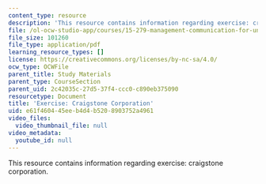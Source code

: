 ```yaml
---
content_type: resource
description: 'This resource contains information regarding exercise: craigstone corporation.'
file: /ol-ocw-studio-app/courses/15-279-management-communication-for-undergraduates-fall-2012/e61f460445eeb4d4b5208903752a4961_MIT15_279F12_craigstneCorp.pdf
file_size: 101260
file_type: application/pdf
learning_resource_types: []
license: https://creativecommons.org/licenses/by-nc-sa/4.0/
ocw_type: OCWFile
parent_title: Study Materials
parent_type: CourseSection
parent_uid: 2c42035c-27d5-37f4-ccc0-c890eb375090
resourcetype: Document
title: 'Exercise: Craigstone Corporation'
uid: e61f4604-45ee-b4d4-b520-8903752a4961
video_files:
  video_thumbnail_file: null
video_metadata:
  youtube_id: null
---
```

This resource contains information regarding exercise: craigstone corporation.